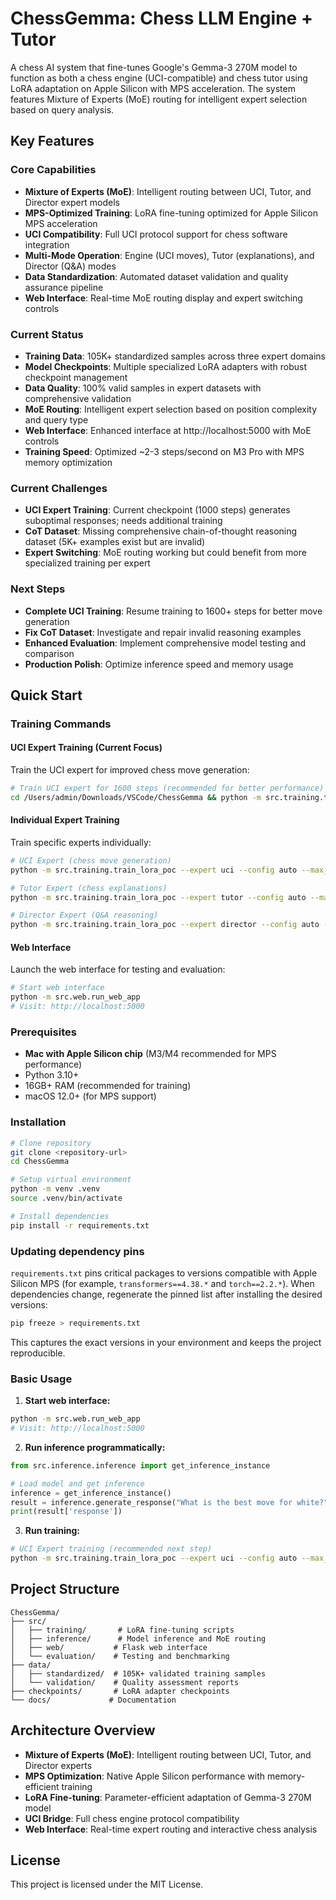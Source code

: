 # ChessGemma: Chess LLM Engine + Tutor

A chess AI system that fine-tunes Google's Gemma-3 270M model to function as both a chess engine (UCI-compatible) and chess tutor using LoRA adaptation on Apple Silicon with MPS acceleration. The system features Mixture of Experts (MoE) routing for intelligent expert selection based on query analysis.

## Key Features

### Core Capabilities
- **Mixture of Experts (MoE)**: Intelligent routing between UCI, Tutor, and Director expert models
- **MPS-Optimized Training**: LoRA fine-tuning optimized for Apple Silicon MPS acceleration
- **UCI Compatibility**: Full UCI protocol support for chess software integration
- **Multi-Mode Operation**: Engine (UCI moves), Tutor (explanations), and Director (Q&A) modes
- **Data Standardization**: Automated dataset validation and quality assurance pipeline
- **Web Interface**: Real-time MoE routing display and expert switching controls

### Current Status
- **Training Data**: 105K+ standardized samples across three expert domains
- **Model Checkpoints**: Multiple specialized LoRA adapters with robust checkpoint management
- **Data Quality**: 100% valid samples in expert datasets with comprehensive validation
- **MoE Routing**: Intelligent expert selection based on position complexity and query type
- **Web Interface**: Enhanced interface at http://localhost:5000 with MoE controls
- **Training Speed**: Optimized ~2-3 steps/second on M3 Pro with MPS memory optimization

### Current Challenges
- **UCI Expert Training**: Current checkpoint (1000 steps) generates suboptimal responses; needs additional training
- **CoT Dataset**: Missing comprehensive chain-of-thought reasoning dataset (5K+ examples exist but are invalid)
- **Expert Switching**: MoE routing working but could benefit from more specialized training per expert

### Next Steps
- **Complete UCI Training**: Resume training to 1600+ steps for better move generation
- **Fix CoT Dataset**: Investigate and repair invalid reasoning examples
- **Enhanced Evaluation**: Implement comprehensive model testing and comparison
- **Production Polish**: Optimize inference speed and memory usage


## Quick Start

### Training Commands

#### UCI Expert Training (Current Focus)
Train the UCI expert for improved chess move generation:

```bash
# Train UCI expert for 1600 steps (recommended for better performance)
cd /Users/admin/Downloads/VSCode/ChessGemma && python -m src.training.train_lora_poc --expert uci --config auto --max_steps_override 1600 --disable_eval
```

#### Individual Expert Training
Train specific experts individually:

```bash
# UCI Expert (chess move generation)
python -m src.training.train_lora_poc --expert uci --config auto --max_steps_override 1000 --disable_eval

# Tutor Expert (chess explanations)
python -m src.training.train_lora_poc --expert tutor --config auto --max_steps_override 1000 --disable_eval

# Director Expert (Q&A reasoning)
python -m src.training.train_lora_poc --expert director --config auto --max_steps_override 1000 --disable_eval
```

#### Web Interface
Launch the web interface for testing and evaluation:

```bash
# Start web interface
python -m src.web.run_web_app
# Visit: http://localhost:5000
```

### Prerequisites

- **Mac with Apple Silicon chip** (M3/M4 recommended for MPS performance)
- Python 3.10+
- 16GB+ RAM (recommended for training)
- macOS 12.0+ (for MPS support)

### Installation

```bash
# Clone repository
git clone <repository-url>
cd ChessGemma

# Setup virtual environment
python -m venv .venv
source .venv/bin/activate

# Install dependencies
pip install -r requirements.txt
```

### Updating dependency pins

`requirements.txt` pins critical packages to versions compatible with Apple Silicon
MPS (for example, `transformers==4.38.*` and `torch==2.2.*`). When dependencies
change, regenerate the pinned list after installing the desired versions:

```bash
pip freeze > requirements.txt
```

This captures the exact versions in your environment and keeps the project
reproducible.

### Basic Usage

1. **Start web interface:**
```bash
python -m src.web.run_web_app
# Visit: http://localhost:5000
```

2. **Run inference programmatically:**
```python
from src.inference.inference import get_inference_instance

# Load model and get inference
inference = get_inference_instance()
result = inference.generate_response("What is the best move for white?")
print(result['response'])
```

3. **Run training:**
```bash
# UCI Expert training (recommended next step)
python -m src.training.train_lora_poc --expert uci --config auto --max_steps_override 1600 --disable_eval
```

## Project Structure

```
ChessGemma/
├── src/
│   ├── training/       # LoRA fine-tuning scripts
│   ├── inference/      # Model inference and MoE routing
│   ├── web/           # Flask web interface
│   └── evaluation/    # Testing and benchmarking
├── data/
│   ├── standardized/  # 105K+ validated training samples
│   └── validation/    # Quality assessment reports
├── checkpoints/       # LoRA adapter checkpoints
└── docs/             # Documentation
```

## Architecture Overview

- **Mixture of Experts (MoE)**: Intelligent routing between UCI, Tutor, and Director experts
- **MPS Optimization**: Native Apple Silicon performance with memory-efficient training
- **LoRA Fine-tuning**: Parameter-efficient adaptation of Gemma-3 270M model
- **UCI Bridge**: Full chess engine protocol compatibility
- **Web Interface**: Real-time expert routing and interactive chess analysis

## License

This project is licensed under the MIT License.
